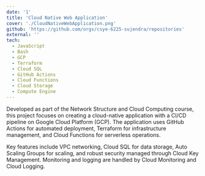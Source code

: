 ```yaml
---
date: '1'
title: 'Cloud Native Web Application'
cover: './CloudNativeWebApplication.png'
github: 'https://github.com/orgs/csye-6225-sujendra/repositories'
external: ''
tech:
  - JavaScript
  - Bash
  - GCP
  - Terraform
  - Cloud SQL
  - GitHub Actions
  - Cloud Functions
  - Cloud Storage
  - Compute Engine
---
```


Developed as part of the Network Structure and Cloud Computing course, this project focuses on creating a cloud-native application with a CI/CD pipeline on Google Cloud Platform (GCP). The application uses GitHub Actions for automated deployment, Terraform for infrastructure management, and Cloud Functions for serverless operations.

Key features include VPC networking, Cloud SQL for data storage, Auto Scaling Groups for scaling, and robust security managed through Cloud Key Management. Monitoring and logging are handled by Cloud Monitoring and Cloud Logging.
